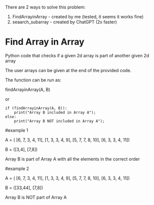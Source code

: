 
There are 2 ways to solve this problem:
1. FindArrayinArray - created by me (tested, it seems it works fine)
2. seaarch_subarray - created by ChatGPT (2x faster)

# Find Array in Array
Python code that checks if a given 2d array is part of another given 2d array

The user arrays can be given at the end of the provided code.

The function can be run as: 

findArrayinArray(A, B)

or 

    if (findArrayinArray(A, B)): 
        print("Array B included in Array A"); 
    else: 
        print("Array B NOT included in Array A");



#example 1

A = ( [6, 7, 3, 4, 11],
      [1, 3, 3, 4, 9], 
      [5, 7, 7, 8, 10],
      [6, 3, 3, 4, 11])

B = ([3,4],
     [7,8])
     
Array B is part of Array A with all the elements in the correct order




#example 2

A = ( [6, 7, 3, 4, 11],
      [1, 3, 3, 4, 9], 
      [5, 7, 7, 8, 10],
      [6, 3, 3, 4, 11])

B = ([33,44],
     [7,8])
     
Array B is NOT part of Array A
     
